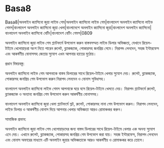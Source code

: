 # Basa8

Basa8|অনলাইন ক্যাসিনো জুয়া লাইভ গেম|অনলাইন ক্যাসিনো লাইভ গেম|বাংলাদেশ অনলাইন ক্যাসিনো লাইভ গেমস|বাংলাদেশ অনলাইন ক্যাসিনো জুয়া খেলা|বাংলাদেশে অনলাইন ক্যাসিনো জুয়া|বাংলাদেশ অনলাইন ক্যাসিনো|বাংলাদেশ অনলাইন ক্যাসিনো বেটিং|বাংলাদেশ বেটিং গেমস|0809

অনলাইন ক্যাসিনো জুয়া লাইভ গেম প্ল্যাটফর্মে উপভোগ করুন বাস্তবসম্মত লাইভ ডিলার অভিজ্ঞতা, যেখানে রিয়েল-টাইমে খেলোয়াড়রা অংশ নিতে পারেন রুলেট, ব্ল্যাকজ্যাক, পোকারসহ জনপ্রিয় গেমে। নিরাপদ লেনদেন, সহজ ইন্টারফেস এবং আকর্ষণীয় বোনাসসহ জেতার সুযোগ এখন আপনার হাতের মুঠোয়।

প্রধান বিষয়বস্তু:

অনলাইন ক্যাসিনো লাইভ গেম আপনাকে বাস্তব ডিলারের সাথে রিয়েল-টাইমে খেলার সুযোগ দেয়। রুলেট, ব্ল্যাকজ্যাক, পোকারসহ জনপ্রিয় গেম উপভোগ করুন নিরাপদ লেনদেন ও বোনাস সুবিধাসহ।

বাংলাদেশ অনলাইন ক্যাসিনো লাইভ গেমস আপনাকে ঘরে বসে রিয়েল-টাইমে খেলতে দেয়। নিরাপদ প্ল্যাটফর্মে রুলেট, ব্ল্যাকজ্যাক ও অন্যান্য জনপ্রিয় গেম উপভোগ করুন আকর্ষণীয় বোনাসসহ।

বাংলাদেশ অনলাইন ক্যাসিনো জুয়া খেলা প্ল্যাটফর্মে স্লট, রুলেট, পোকারসহ নানা গেম উপভোগ করুন। নিরাপদ লেনদেন, লাইভ ডিলার ও আকর্ষণীয় বোনাস দিয়ে আপনার খেলার অভিজ্ঞতা আরও রোমাঞ্চকর করুন।

সামাজিক প্রভাব:

অনলাইন ক্যাসিনো জুয়া লাইভ গেম খেলোয়াড়দের জন্য বাস্তব ডিলারের সাথে রিয়েল-টাইমে খেলার এক অনন্য সুযোগ এনে দেয়। এখানে রুলেট, ব্ল্যাকজ্যাক, পোকারসহ জনপ্রিয় গেম উপভোগ করা যায়। সহজ ইন্টারফেস, নিরাপদ লেনদেন এবং বোনাস অফারের মাধ্যমে এটি অনলাইন জুয়ার অভিজ্ঞতাকে আরও আকর্ষণীয় ও রোমাঞ্চকর করে তোলে।

